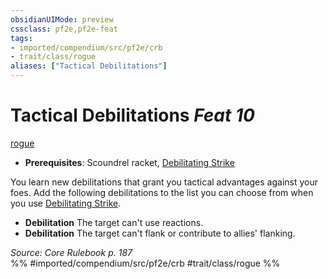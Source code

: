 ```yaml
---
obsidianUIMode: preview
cssclass: pf2e,pf2e-feat
tags:
- imported/compendium/src/pf2e/crb
- trait/class/rogue
aliases: ["Tactical Debilitations"]
---
```

# Tactical Debilitations  *Feat 10*  
[rogue](rules/traits/rogue.md)  

- **Prerequisites**: Scoundrel racket, [Debilitating Strike](debilitating-strike.md)

You learn new debilitations that grant you tactical advantages against your foes. Add the following debilitations to the list you can choose from when you use [Debilitating Strike](debilitating-strike.md).

- **Debilitation** The target can't use reactions.
- **Debilitation** The target can't flank or contribute to allies' flanking.

*Source: Core Rulebook p. 187*  
%% #imported/compendium/src/pf2e/crb #trait/class/rogue %%